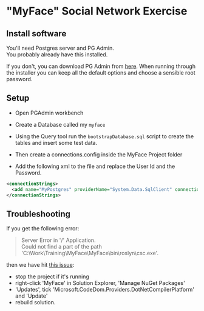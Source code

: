 # "MyFace" Social Network Exercise


## Install software

You'll need Postgres server and PG Admin.  
You probably already have this installed.

If you don't, you can download PG Admin from [here](https://www.pgadmin.org/download/pgadmin-4-windows/).
When running through the installer you can keep all the default options and choose a sensible root password.


## Setup

* Open PGAdmin workbench
* Create a Database called my `myface`
* Using the Query tool run the `bootstrapDatabase.sql` script to create the tables and insert some test data.

* Then create a connections.config inside the MyFace Project folder
* Add the following xml to the file and replace the User Id and the Password.
```xml
<connectionStrings>
  <add name="MyPostgres" providerName="System.Data.SqlClient" connectionString="Server=127.0.0.1;Port=5432;Database=myface;User Id=YourUserId; Password=YourPassword;" />
</connectionStrings>
```

## Troubleshooting

If you get the following error:

> Server Error in '/' Application.   
> Could not find a part of the path 'C:\Work\Training\MyFace\MyFace\bin\roslyn\csc.exe'.   

then we have hit [this issue](https://stackoverflow.com/a/34391473):

* stop the project if it's running
* right-click 'MyFace' in Solution Explorer, 'Manage NuGet Packages'
* 'Updates', tick 'Microsoft.CodeDom.Providers.DotNetCompilerPlatform' and 'Update'
* rebuild solution.
